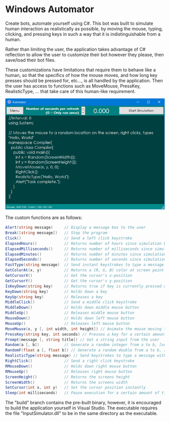 # Windows Automator
Create bots, automate yourself using C#. This bot was built to simulate human interaction as realistically as possible, by moving the mouse, typing, clicking, and pressing keys in such a way that it is indistinguishable from a human.

Rather than limiting the user, the application takes advantage of C# reflection to allow the user to customize their bot however they please, then save/load their bot files.

These customizations have limitations that require them to behave like a human, so that the specifics of how the mouse moves, and how long key presses should be pressed for, etc..., is all handled by the application. Then the user has access to functions such as MoveMouse, PressKey, RealisticType, ... that take care of this human-like requirement.

![](/screenshots/1.png)

The custom functions are as follows:
```csharp
Alert(string message)     // Display a message box to the user
Break([string message])   // Stop the program
Click()                   // Send a left click keystroke
ElapsedHours()            // Returns number of hours since simulation began
ElapsedMilliseconds()     // Returns number of milliseconds since simulation began
ElapsedMinutes()          // Returns number of minutes since simulation began
ElapsedSeconds()          // Returns number of seconds since simulation began
FastType(string message)  // Send instant keystrokes to type a message
GetColorAt(x, y)          // Returns a (R, G, B) color at screen point
GetCursorX()              // Get the cursor's x-position
GetCursorY()              // Get the cursor's y-position
IsKeyDown(string key)     // Returns true if key is currently pressed down
KeyDown(string key)       // Holds down a key
KeyUp(string key)         // Releases a key
MiddleClick()             // Send a middle click keystroke
MiddleDown()              // Holds down middle mouse button
MiddleUp()                // Releases middle mouse button
MouseDown()               // Holds down left mouse button
MouseUp()                 // Releases left mouse button
MoveMouse(x, y [, int width, int height]) // Animate the mouse moving to a portion of the screen
PressKey(string key, int seconds) // Presses a key for a certain amount of time
Prompt(message [, string title]) // Get a string input from the user
Random(a [, b])           // Generate a random integer from a to b, [or 0 to a]
RandomF(float a [, float b]) // Generate a random double from a to b, [or 0 to a]
RealisticType(string message) // Send keystrokes to type a message with pauses
RightClick()              // Send a right click keystroke
RMouseDown()              // Holds down right mouse button
RMouseUp()                // Releases right mouse button
ScreenHeight()            // Returns the screens height
ScreenWidth()             // Returns the screens width
SetCursor(int x, int y)   // Set the cursor position instantly
Sleep(int milliseconds)   // Pause execution for a certain amount of time
```

The "build" branch contains the pre-built binary, however, it is encouraged to build the application yourself in Visual Studio.
The executable requires the file "InputSimulator.dll" to be in the same directory as the executable.
